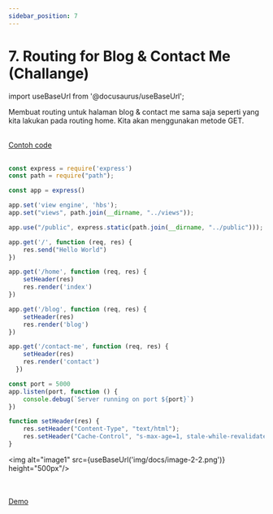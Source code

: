 ```yaml
---
sidebar_position: 7
---
```


# 7. Routing for Blog & Contact Me (Challange)

import useBaseUrl from '@docusaurus/useBaseUrl';


Membuat routing untuk halaman blog & contact me sama saja seperti yang kita lakukan pada routing home. Kita akan menggunakan metode GET.

<br />

<a class="btn-example-code" href="https://github.com/demo-dumbways/ebook-code-result-chapter-2/tree/day2-3.challenge">
Contoh code
</a>

<br />
<br />

```js {20-28} title="index.js"
const express = require('express')
const path = require("path");

const app = express()

app.set('view engine', 'hbs');
app.set("views", path.join(__dirname, "../views"));

app.use("/public", express.static(path.join(__dirname, "../public")));

app.get('/', function (req, res) {
    res.send("Hello World")
})

app.get('/home', function (req, res) {
    setHeader(res)
    res.render('index')
})

app.get('/blog', function (req, res) {
    setHeader(res)
    res.render('blog')
})

app.get('/contact-me', function (req, res) {
    setHeader(res)
    res.render('contact')
  })

const port = 5000
app.listen(port, function () {
    console.debug(`Server running on port ${port}`)
})

function setHeader(res) {
    res.setHeader("Content-Type", "text/html");
    res.setHeader("Cache-Control", "s-max-age=1, stale-while-revalidate");
}
```

<img alt="image1" src={useBaseUrl('img/docs/image-2-2.png')} height="500px"/>

<br />
<br />

<div>
<a class="btn-demo" href="https://ebook-code-result-chapter-2-git-day2-3challenge-demo-dumbways.vercel.app/blog">
Demo
</a>
</div>